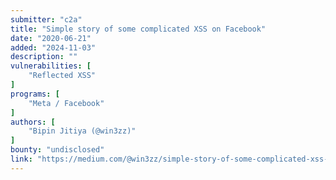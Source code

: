 ```yaml
---
submitter: "c2a"
title: "Simple story of some complicated XSS on Facebook"
date: "2020-06-21"
added: "2024-11-03"
description: ""
vulnerabilities: [
    "Reflected XSS"
]
programs: [
    "Meta / Facebook"
]
authors: [
    "Bipin Jitiya (@win3zz)"
]
bounty: "undisclosed"
link: "https://medium.com/@win3zz/simple-story-of-some-complicated-xss-on-facebook-8a9c0d80969d"
---
```




